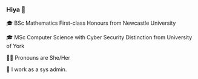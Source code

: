 ### Hiya 👋
🎓 BSc Mathematics First-class Honours from Newcastle University

🎓 MSc Computer Science with Cyber Security Distinction from University of York

👩‍💻 Pronouns are She/Her

🦄 I work as a sys admin.
